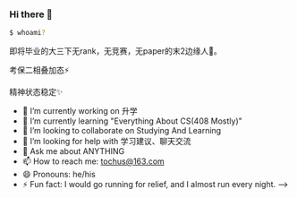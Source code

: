 ### Hi there 👋

```bash
$ whoami?
```
即将毕业的大三下无rank，无竞赛，无paper的末2边缘人🥹。

考保二相叠加态⚡

精神状态稳定✨

- 🔭 I’m currently working on 升学
- 🌱 I’m currently learning "Everything About CS(408 Mostly)"
- 👯 I’m looking to collaborate on Studying And Learning
- 🤔 I’m looking for help with 学习建议、聊天交流
- 💬 Ask me about ANYTHING
- 📫 How to reach me: tochus@163.com
- 😄 Pronouns: he/his
- ⚡ Fun fact: I would go running for relief, and I almost run every night.
-->

<!--
**TochusC/tochusc** is a ✨ _special_ ✨ repository because its `README.md` (this file) appears on your GitHub profile.

Here are some ideas to get you started:

- 🔭 I’m currently working on ...
- 🌱 I’m currently learning ...
- 👯 I’m looking to collaborate on ...
- 🤔 I’m looking for help with ...
- 💬 Ask me about ...
- 📫 How to reach me: ...
- 😄 Pronouns: ...
- ⚡ Fun fact: ...
-->
